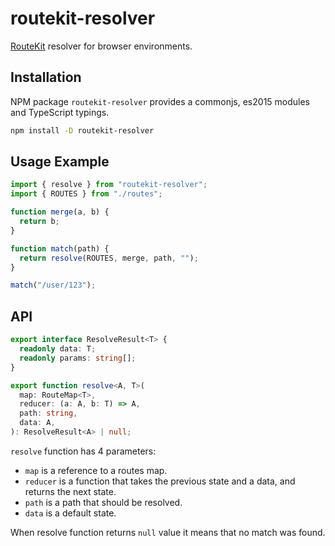 # routekit-resolver

[RouteKit](https://github.com/localvoid/routekit) resolver for browser environments.

## Installation

NPM package `routekit-resolver` provides a commonjs, es2015 modules and TypeScript typings.

```sh
npm install -D routekit-resolver
```

## Usage Example

```js
import { resolve } from "routekit-resolver";
import { ROUTES } from "./routes";

function merge(a, b) {
  return b;
}

function match(path) {
  return resolve(ROUTES, merge, path, "");
}

match("/user/123");
```

## API

```ts
export interface ResolveResult<T> {
  readonly data: T;
  readonly params: string[];
}

export function resolve<A, T>(
  map: RouteMap<T>,
  reducer: (a: A, b: T) => A,
  path: string,
  data: A,
): ResolveResult<A> | null;
```

`resolve` function has 4 parameters:

- `map` is a reference to a routes map.
- `reducer` is a function that takes the previous state and a data, and returns the next state.
- `path` is a path that should be resolved.
- `data` is a default state.

When resolve function returns `null` value it means that no match was found.
